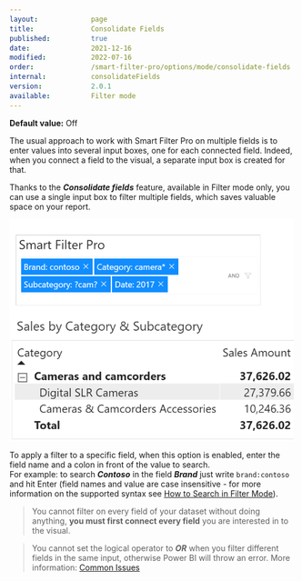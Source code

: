 ```yaml
---
layout:             page
title:              Consolidate Fields
published:          true
date:               2021-12-16
modified:           2022-07-16
order:              /smart-filter-pro/options/mode/consolidate-fields
internal:           consolidateFields
version:            2.0.1
available:          Filter mode
---
```

**Default value:** Off

The usual approach to work with Smart Filter Pro on multiple fields is to enter values into several input boxes, one for each connected field. Indeed, when you connect a field to the visual, a separate input box is created for that.

Thanks to the ***Consolidate fields*** feature, available in Filter mode only, you can use a single input box to filter multiple fields, which saves valuable space on your report.

<img src="images/consolidate-fields.png" width="500">

To apply a filter to a specific field, when this option is enabled, enter the field name and a colon in front of the value to search.  
For example: to search ***Contoso*** in the field ***Brand*** just write `brand:contoso` and hit Enter (field names and value are case insensitive - for more information on the supported syntax see [How to Search in Filter Mode](filter.md#how-to-search)).

> You cannot filter on every field of your dataset without doing anything, **you must first connect every field** you are interested in to the visual.

> You cannot set the logical operator to ***OR*** when you filter different fields in the same input, otherwise Power BI will throw an error. More information: [Common Issues](../../../issues/common-issues.md#we-cant-display-this-visual-because-a-measure-is-used-in-cross-highlighting-please-remove-the-measure-or-cross-highlight)